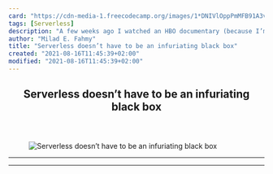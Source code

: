```yaml
---
card: "https://cdn-media-1.freecodecamp.org/images/1*DNIVlOppPmMFB91A3vhzow.png"
tags: [Serverless]
description: "A few weeks ago I watched an HBO documentary (because I’m old"
author: "Milad E. Fahmy"
title: "Serverless doesn’t have to be an infuriating black box"
created: "2021-08-16T11:45:39+02:00"
modified: "2021-08-16T11:45:39+02:00"
---
```

<div class="site-wrapper">
<main id="site-main" class="site-main outer">
<div class="inner">
<article class="post-full post tag-serverless tag-programming tag-javascript tag-cloud-computing tag-technology ">
<header class="post-full-header">
<h1 class="post-full-title">Serverless doesn’t have to be an infuriating black box</h1>
</header>
<figure class="post-full-image">
<picture>
<source media="(max-width: 700px)" sizes="1px" srcset="data:image/gif;base64,R0lGODlhAQABAIAAAAAAAP///yH5BAEAAAAALAAAAAABAAEAAAIBRAA7 1w">
<source media="(min-width: 701px)" sizes="(max-width: 800px) 400px,
(max-width: 1170px) 700px,
1400px" srcset="https://cdn-media-1.freecodecamp.org/images/1*DNIVlOppPmMFB91A3vhzow.png 300w,
https://cdn-media-1.freecodecamp.org/images/1*DNIVlOppPmMFB91A3vhzow.png 600w,
https://cdn-media-1.freecodecamp.org/images/1*DNIVlOppPmMFB91A3vhzow.png 1000w,
https://cdn-media-1.freecodecamp.org/images/1*DNIVlOppPmMFB91A3vhzow.png 2000w">
<img onerror="this.style.display='none'" src="https://cdn-media-1.freecodecamp.org/images/1*DNIVlOppPmMFB91A3vhzow.png" alt="Serverless doesn’t have to be an infuriating black box">
</picture>
</figure>
<section class="post-full-content">
<div class="post-content">
</div>
<hr>
<hr>
</section>
</article>
</div>
</main>
</div>
<!-- Google Tag Manager (noscript) -->
<!-- End Google Tag Manager (noscript) -->
